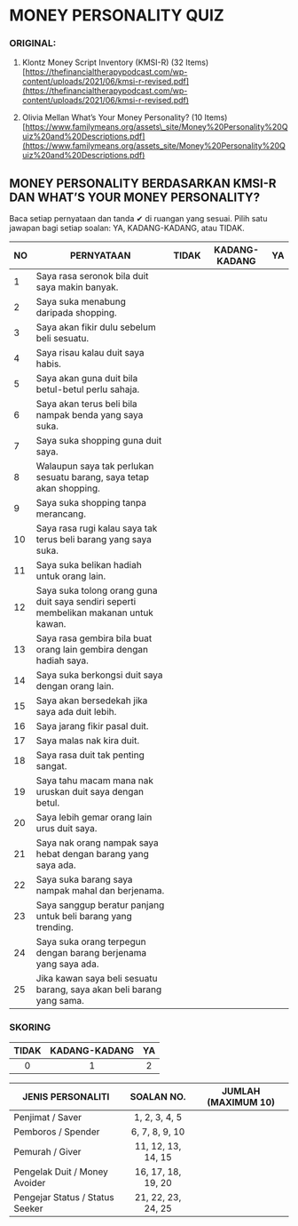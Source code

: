 # **MONEY PERSONALITY QUIZ**

### **ORIGINAL:**

1. Klontz Money Script Inventory  (KMSI-R) (32 Items)  
   [https://thefinancialtherapypodcast.com/wp-content/uploads/2021/06/kmsi-r-revised.pdf](https://thefinancialtherapypodcast.com/wp-content/uploads/2021/06/kmsi-r-revised.pdf)  
     
2. Olivia Mellan What’s Your Money Personality? (10 Items)  
   [https://www.familymeans.org/assets\_site/Money%20Personality%20Quiz%20and%20Descriptions.pdf](https://www.familymeans.org/assets_site/Money%20Personality%20Quiz%20and%20Descriptions.pdf)

## **MONEY PERSONALITY BERDASARKAN KMSI-R DAN WHAT’S YOUR MONEY PERSONALITY?**

Baca setiap pernyataan dan tanda ✔ di ruangan yang sesuai. Pilih satu jawapan bagi setiap soalan: YA, KADANG-KADANG, atau TIDAK.

| NO | PERNYATAAN | TIDAK | KADANG-KADANG | YA |
| :---- | ----- | ----- | ----- | ----- |
| 1 | Saya rasa seronok bila duit saya makin banyak. |  |  |  |
| 2 | Saya suka menabung daripada shopping. |  |  |  |
| 3 | Saya akan fikir dulu sebelum beli sesuatu. |  |  |  |
| 4 | Saya risau kalau duit saya habis. |  |  |  |
| 5 | Saya akan guna duit bila betul-betul perlu sahaja. |  |  |  |
| 6 | Saya akan terus beli bila nampak benda yang saya suka. |  |  |  |
| 7 | Saya suka shopping guna duit saya. |  |  |  |
| 8 | Walaupun saya tak perlukan sesuatu barang, saya tetap akan shopping. |  |  |  |
| 9 | Saya suka shopping tanpa merancang. |  |  |  |
| 10 | Saya rasa rugi kalau saya tak terus beli barang yang saya suka. |  |  |  |
| 11 | Saya suka belikan hadiah untuk orang lain. |  |  |  |
| 12 | Saya suka tolong orang guna duit saya sendiri seperti membelikan makanan untuk kawan. |  |  |  |
| 13 | Saya rasa gembira bila buat orang lain gembira dengan hadiah saya. |  |  |  |
| 14 | Saya suka berkongsi duit saya dengan orang lain. |  |  |  |
| 15 | Saya akan bersedekah jika saya ada duit lebih. |  |  |  |
| 16 | Saya jarang fikir pasal duit. |  |  |  |
| 17 | Saya malas nak kira duit. |  |  |  |
| 18 | Saya rasa duit tak penting sangat. |  |  |  |
| 19 | Saya tahu macam mana nak uruskan duit saya dengan betul. |  |  |  |
| 20 | Saya lebih gemar orang lain urus duit saya. |  |  |  |
| 21 | Saya nak orang nampak saya hebat dengan barang yang saya ada. |  |  |  |
| 22 | Saya suka barang saya nampak mahal dan berjenama. |  |  |  |
| 23 | Saya sanggup beratur panjang untuk beli barang yang trending. |  |  |  |
| 24 | Saya suka orang terpegun dengan barang berjenama yang saya ada. |  |  |  |
| 25 | Jika kawan saya beli sesuatu barang, saya akan beli barang yang sama. |  |  |  |

### 

### 

### **SKORING**

| TIDAK | KADANG-KADANG | YA |
| :---: | :---: | :---: |
| 0 | 1 | 2 |

| JENIS PERSONALITI | SOALAN NO. | JUMLAH (MAXIMUM 10) |
| ----- | :---: | :---: |
| Penjimat / Saver | 1, 2, 3, 4, 5 |  |
| Pemboros / Spender | 6, 7, 8, 9, 10 |  |
| Pemurah / Giver | 11, 12, 13, 14, 15 |  |
| Pengelak Duit / Money Avoider | 16, 17, 18, 19, 20 |  |
| Pengejar Status / Status Seeker | 21, 22, 23, 24, 25 |  |

